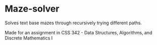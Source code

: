 # Maze-solver
Solves text base mazes through recursively trying different paths.

Made for an assignment in CSS 342 - Data Structures, Algorithms, and Discrete Mathematics I
